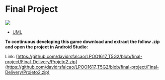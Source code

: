 # Final Project 

<img src='https://bettercodehub.com/edge/badge/davidrsfalcao/LPOO1617_T5G2?branch=master&token=8d61e5eb1031cb8f3c6d7bad3bc8c771fe6f5aab'>

* [UML](https://github.com/davidrsfalcao/LPOO1617_T5G2/blob/final-project/Final-Delivery/UML.png) 

**To continuous developing this game download and extract the follow .zip and open the project in Android Studio:**

Link: [https://github.com/davidrsfalcao/LPOO1617_T5G2/blob/final-project/Final-Delivery/Projeto2.zip](https://github.com/davidrsfalcao/LPOO1617_T5G2/blob/final-project/Final-Delivery/Projeto2.zip)
